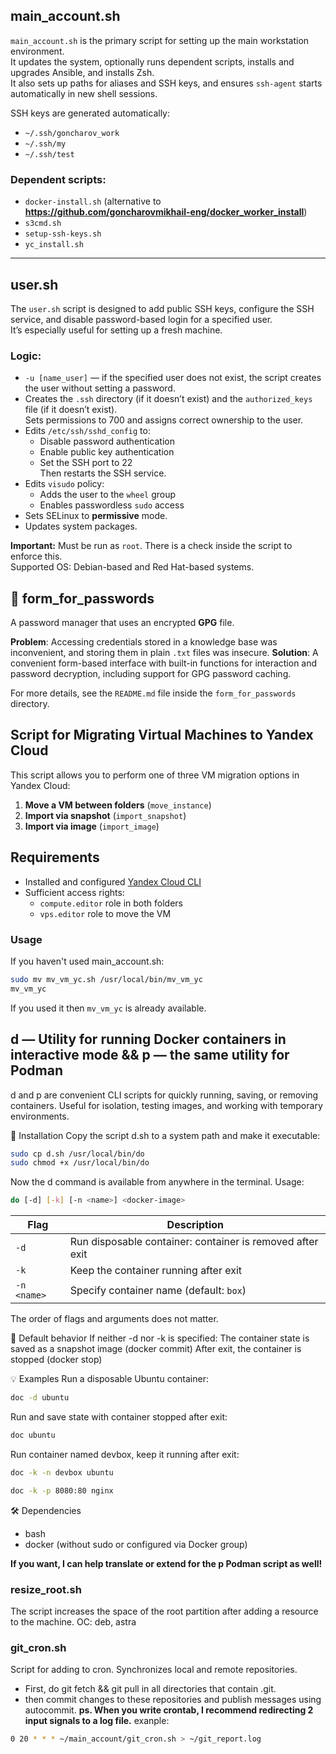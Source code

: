 ## main_account.sh
`main_account.sh` is the primary script for setting up the main workstation environment.  
It updates the system, optionally runs dependent scripts, installs and upgrades Ansible, and installs Zsh.  
It also sets up paths for aliases and SSH keys, and ensures `ssh-agent` starts automatically in new shell sessions.

SSH keys are generated automatically:
- `~/.ssh/goncharov_work`
- `~/.ssh/my`
- `~/.ssh/test`

### Dependent scripts:
- `docker-install.sh` (alternative to **https://github.com/goncharovmikhail-eng/docker_worker_install**)
- `s3cmd.sh`
- `setup-ssh-keys.sh`
- `yc_install.sh`

---

## user.sh

The `user.sh` script is designed to add public SSH keys, configure the SSH service, and disable password-based login for a specified user.  
It’s especially useful for setting up a fresh machine.

### Logic:
- `-u [name_user]` — if the specified user does not exist, the script creates the user without setting a password.
- Creates the `.ssh` directory (if it doesn’t exist) and the `authorized_keys` file (if it doesn’t exist).  
  Sets permissions to 700 and assigns correct ownership to the user.
- Edits `/etc/ssh/sshd_config` to:
  - Disable password authentication
  - Enable public key authentication
  - Set the SSH port to 22  
  Then restarts the SSH service.
- Edits `visudo` policy:
  - Adds the user to the `wheel` group
  - Enables passwordless `sudo` access
- Sets SELinux to **permissive** mode.
- Updates system packages.

**Important:** Must be run as `root`. There is a check inside the script to enforce this.  
Supported OS: Debian-based and Red Hat-based systems.

## 🔐 form_for_passwords
A password manager that uses an encrypted **GPG** file.

**Problem**: Accessing credentials stored in a knowledge base was inconvenient, and storing them in plain `.txt` files was insecure.
**Solution**: A convenient form-based interface with built-in functions for interaction and password decryption, including support for GPG password caching.

For more details, see the `README.md` file inside the `form_for_passwords` directory.

## Script for Migrating Virtual Machines to Yandex Cloud
This script allows you to perform one of three VM migration options in Yandex Cloud:

1. **Move a VM between folders** (`move_instance`)
2. **Import via snapshot** (`import_snapshot`)
3. **Import via image** (`import_image`)

## Requirements
- Installed and configured [Yandex Cloud CLI](https://cloud.yandex.com/en/docs/cli/quickstart)
- Sufficient access rights:
  - `compute.editor` role in both folders
  - `vps.editor` role to move the VM

### Usage
If you haven't used main_account.sh:
```bash
sudo mv mv_vm_yc.sh /usr/local/bin/mv_vm_yc
mv_vm_yc
```
If you used it then `mv_vm_yc` is already available.

## d — Utility for running Docker containers in interactive mode && p — the same utility for Podman
d and p are convenient CLI scripts for quickly running, saving, or removing containers.
Useful for isolation, testing images, and working with temporary environments.

🔧 Installation
Copy the script d.sh to a system path and make it executable:
```bash
sudo cp d.sh /usr/local/bin/do
sudo chmod +x /usr/local/bin/do
```
Now the d command is available from anywhere in the terminal.
Usage:
```bash
do [-d] [-k] [-n <name>] <docker-image>
```
| Flag        | Description                                               |
| ----------- | --------------------------------------------------------- |
| `-d`        | Run disposable container: container is removed after exit |
| `-k`        | Keep the container running after exit                     |
| `-n <name>` | Specify container name (default: `box`)                   |
The order of flags and arguments does not matter.

🧠 Default behavior
If neither -d nor -k is specified:
The container state is saved as a snapshot image (docker commit)
After exit, the container is stopped (docker stop)

💡 Examples
Run a disposable Ubuntu container:
```bash
doc -d ubuntu
```
Run and save state with container stopped after exit:
```bash
doc ubuntu
```
Run container named devbox, keep it running after exit:

```bash
doc -k -n devbox ubuntu
```

```bash 
doc -k -p 8080:80 nginx
```

🛠️ Dependencies
- bash
- docker (without sudo or configured via Docker group)

**If you want, I can help translate or extend for the p Podman script as well!**

### resize_root.sh
The script increases the space of the root partition after adding a resource to the machine.
OC: deb, astra

### git_cron.sh
Script for adding to cron. Synchronizes local and remote repositories.
- First, do git fetch && git pull in all directories that contain .git.
- then commit changes to these repositories and publish messages using autocommit.
**ps. When you write crontab, I recommend redirecting 2 input signals to a log file.**
exanple:
```bash
0 20 * * * ~/main_account/git_cron.sh > ~/git_report.log
```
